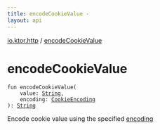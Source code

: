 ```yaml
---
title: encodeCookieValue - 
layout: api
---
```


<div class='api-docs-breadcrumbs'><a href="index.html">io.ktor.http</a> / <a href="./encode-cookie-value.html">encodeCookieValue</a></div>

# encodeCookieValue

<div class="signature"><code><span class="keyword">fun </span><span class="identifier">encodeCookieValue</span><span class="symbol">(</span><br/>&nbsp;&nbsp;&nbsp;&nbsp;<span class="parameterName" id="io.ktor.http$encodeCookieValue(kotlin.String, io.ktor.http.CookieEncoding)/value">value</span><span class="symbol">:</span>&nbsp;<a href="https://kotlinlang.org/api/latest/jvm/stdlib/kotlin/-string/index.html"><span class="identifier">String</span></a><span class="symbol">, </span><br/>&nbsp;&nbsp;&nbsp;&nbsp;<span class="parameterName" id="io.ktor.http$encodeCookieValue(kotlin.String, io.ktor.http.CookieEncoding)/encoding">encoding</span><span class="symbol">:</span>&nbsp;<a href="-cookie-encoding/index.html"><span class="identifier">CookieEncoding</span></a><br/><span class="symbol">)</span><span class="symbol">: </span><a href="https://kotlinlang.org/api/latest/jvm/stdlib/kotlin/-string/index.html"><span class="identifier">String</span></a></code></div>

Encode cookie value using the specified <a href="encode-cookie-value.html#io.ktor.http$encodeCookieValue(kotlin.String, io.ktor.http.CookieEncoding)/encoding">encoding</a>

